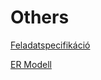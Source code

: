 # Others
[Feladatspecifikáció](https://docs.google.com/document/d/1aZRBRWrdf2efWJqeeXyD2PegiD21LUdc1jRk_CcAdMM/edit?usp=sharing)

[ER Modell](https://imgur.com/a/50xQlcw)

